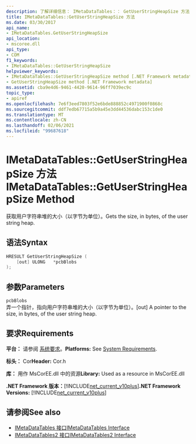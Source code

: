 ```yaml
---
description: 了解详细信息： IMetaDataTables：： GetUserStringHeapSize 方法
title: IMetaDataTables::GetUserStringHeapSize 方法
ms.date: 03/30/2017
api_name:
- IMetaDataTables.GetUserStringHeapSize
api_location:
- mscoree.dll
api_type:
- COM
f1_keywords:
- IMetaDataTables::GetUserStringHeapSize
helpviewer_keywords:
- IMetaDataTables::GetUserStringHeapSize method [.NET Framework metadata]
- GetUserStringHeapSize method [.NET Framework metadata]
ms.assetid: cba9e4d6-9461-4420-9614-96ff7039ec9c
topic_type:
- apiref
ms.openlocfilehash: 7e6f3eed7803f52e6bde888852c4971900f0868c
ms.sourcegitcommit: ddf7edb67715a5b9a45e3dd44536dabc153c1de0
ms.translationtype: MT
ms.contentlocale: zh-CN
ms.lasthandoff: 02/06/2021
ms.locfileid: "99687618"
---
```

# <a name="imetadatatablesgetuserstringheapsize-method"></a><span data-ttu-id="d9db3-103">IMetaDataTables::GetUserStringHeapSize 方法</span><span class="sxs-lookup"><span data-stu-id="d9db3-103">IMetaDataTables::GetUserStringHeapSize Method</span></span>

<span data-ttu-id="d9db3-104">获取用户字符串堆的大小（以字节为单位）。</span><span class="sxs-lookup"><span data-stu-id="d9db3-104">Gets the size, in bytes, of the user string heap.</span></span>  
  
## <a name="syntax"></a><span data-ttu-id="d9db3-105">语法</span><span class="sxs-lookup"><span data-stu-id="d9db3-105">Syntax</span></span>  
  
```cpp  
HRESULT GetUserStringHeapSize (  
    [out] ULONG   *pcbBlobs  
);  
```  
  
## <a name="parameters"></a><span data-ttu-id="d9db3-106">参数</span><span class="sxs-lookup"><span data-stu-id="d9db3-106">Parameters</span></span>  

 `pcbBlobs`  
 <span data-ttu-id="d9db3-107">弄一个指针，指向用户字符串堆的大小（以字节为单位）。</span><span class="sxs-lookup"><span data-stu-id="d9db3-107">[out] A pointer to the size, in bytes, of the user string heap.</span></span>  
  
## <a name="requirements"></a><span data-ttu-id="d9db3-108">要求</span><span class="sxs-lookup"><span data-stu-id="d9db3-108">Requirements</span></span>  

 <span data-ttu-id="d9db3-109">**平台：** 请参阅 [系统要求](../../get-started/system-requirements.md)。</span><span class="sxs-lookup"><span data-stu-id="d9db3-109">**Platforms:** See [System Requirements](../../get-started/system-requirements.md).</span></span>  
  
 <span data-ttu-id="d9db3-110">**标头：** Cor</span><span class="sxs-lookup"><span data-stu-id="d9db3-110">**Header:** Cor.h</span></span>  
  
 <span data-ttu-id="d9db3-111">**库：** 用作 MsCorEE.dll 中的资源</span><span class="sxs-lookup"><span data-stu-id="d9db3-111">**Library:** Used as a resource in MsCorEE.dll</span></span>  
  
 <span data-ttu-id="d9db3-112">**.NET Framework 版本：**[!INCLUDE[net_current_v10plus](../../../../includes/net-current-v10plus-md.md)]</span><span class="sxs-lookup"><span data-stu-id="d9db3-112">**.NET Framework Versions:** [!INCLUDE[net_current_v10plus](../../../../includes/net-current-v10plus-md.md)]</span></span>  
  
## <a name="see-also"></a><span data-ttu-id="d9db3-113">请参阅</span><span class="sxs-lookup"><span data-stu-id="d9db3-113">See also</span></span>

- [<span data-ttu-id="d9db3-114">IMetaDataTables 接口</span><span class="sxs-lookup"><span data-stu-id="d9db3-114">IMetaDataTables Interface</span></span>](imetadatatables-interface.md)
- [<span data-ttu-id="d9db3-115">IMetaDataTables2 接口</span><span class="sxs-lookup"><span data-stu-id="d9db3-115">IMetaDataTables2 Interface</span></span>](imetadatatables2-interface.md)
